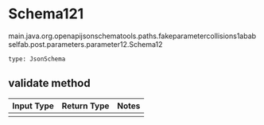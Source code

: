 # Schema121
main.java.org.openapijsonschematools.paths.fakeparametercollisions1ababselfab.post.parameters.parameter12.Schema12
```
type: JsonSchema
```

## validate method
Input Type | Return Type | Notes
------------ | ------------- | -------------
 |  |
